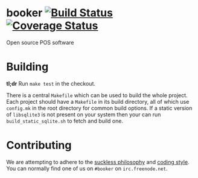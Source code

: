 # booker [![Build Status](https://travis-ci.org/atmosia/booker.svg?branch=master)](https://travis-ci.org/atmosia/booker) [![Coverage Status](https://coveralls.io/repos/github/atmosia/booker/badge.svg?branch=master)](https://coveralls.io/github/atmosia/booker?branch=master)

Open source POS software

# Building

**tl;dr** Run `make test` in the checkout.

There is a central `Makefile` which can be used to build the whole project.
Each project should have a `Makefile` in its build directory, all of which
use `config.mk` in the root directory for common build options. If a static
version of `libsqlite3` is not present on your system then your can run
`build_static_sqlite.sh` to fetch and build one.

# Contributing

We are attempting to adhere to the
[suckless philosophy](http://suckless.org/philosophy)
and
[coding style](http://suckless.org/coding_style).
You can normally find one of us on `#booker` on `irc.freenode.net`.
